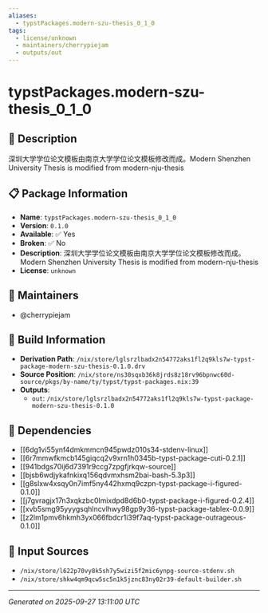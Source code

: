 ```yaml
---
aliases:
  - typstPackages.modern-szu-thesis_0_1_0
tags:
  - license/unknown
  - maintainers/cherrypiejam
  - outputs/out
---
```


# typstPackages.modern-szu-thesis_0_1_0

## 📝 Description

深圳大学学位论文模板由南京大学学位论文模板修改而成。Modern Shenzhen University Thesis is modified from modern-nju-thesis

## 📋 Package Information

- **Name**: `typstPackages.modern-szu-thesis_0_1_0`
- **Version**: `0.1.0`
- **Available**: ✅ Yes
- **Broken**: ✅ No
- **Description**: 深圳大学学位论文模板由南京大学学位论文模板修改而成。Modern Shenzhen University Thesis is modified from modern-nju-thesis
- **License**: `unknown`
## 👥 Maintainers

- @cherrypiejam


## 🔧 Build Information

- **Derivation Path**: `/nix/store/lglsrzlbadx2n54772aks1fl2q9kls7w-typst-package-modern-szu-thesis-0.1.0.drv`
- **Source Position**: `/nix/store/ns30sqxb36k8jrds8z18rv96bpnwc60d-source/pkgs/by-name/ty/typst/typst-packages.nix:39`
- **Outputs**:
  - `out`:  `/nix/store/lglsrzlbadx2n54772aks1fl2q9kls7w-typst-package-modern-szu-thesis-0.1.0`

## 🔗 Dependencies

- [[6dg1vi55ynf4dmkmmcn945pwdz010s34-stdenv-linux]]
- [[6r7mmwfkmcb145giqcq2v9xrn1h0345b-typst-package-cuti-0.2.1]]
- [[941bdgs70ij6d7391r9ccg7zpgfjrkqw-source]]
- [[bjsb6wdjykafnkixq156qdvmxhsm2bai-bash-5.3p3]]
- [[g8slxw4xsqy0n7imf5ny442hxmq9czpn-typst-package-i-figured-0.1.0]]
- [[j7gvragjx17n3xqkzbc0lmixdpd8d6b0-typst-package-i-figured-0.2.4]]
- [[xvb5smg95yyygsqhlncvlhwy98gp9y36-typst-package-tablex-0.0.9]]
- [[z2lm1pmv6hkmh3yx066fbdcr1i39f7aq-typst-package-outrageous-0.1.0]]

## 📁 Input Sources

- `/nix/store/l622p70vy8k5sh7y5wizi5f2mic6ynpg-source-stdenv.sh`
- `/nix/store/shkw4qm9qcw5sc5n1k5jznc83ny02r39-default-builder.sh`

---
*Generated on 2025-09-27 13:11:00 UTC*
